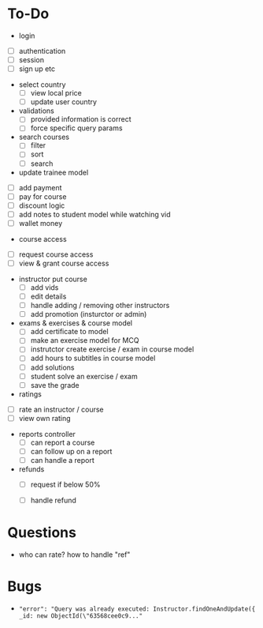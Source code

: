 # To-Do

- login
 - [ ] authentication
 - [ ] session
 - [ ] sign up etc

- select country
  - [ ] view local price
  - [ ] update user country

- validations
  - [ ] provided information is correct
  - [ ] force specific query params

- search courses
  - [ ] filter
  - [ ] sort
  - [ ] search

- update trainee model
 - [ ] add payment
 - [ ] pay for course
 - [ ] discount logic
 - [ ] add notes to student model while watching vid
 - [ ] wallet money
 
- course access
 - [ ] request course access
 - [ ] view & grant course access
 
- instructor put course
  - [ ] add vids
  - [ ] edit details
  - [ ] handle adding / removing other instructors
  - [ ] add promotion (insturctor or admin)
  
- exams & exercises & course model
  - [ ] add certificate to model
  - [ ] make an exercise model for MCQ
  - [ ] instrutctor create exercise / exam in course model
  - [ ] add hours to subtitles in course model
  - [ ] add solutions
  - [ ] student solve an exercise / exam
  - [ ] save the grade
  
- ratings
 - [ ] rate an instructor / course
 - [ ] view own rating

- reports controller
  - [ ] can report a course
  - [ ] can follow up on a report
  - [ ] can handle a report
  
- refunds
  - [ ] request if below 50%
  - [ ] handle refund
  
  
# Questions

- who can rate? how to handle "ref"

# Bugs
-     "error": "Query was already executed: Instructor.findOneAndUpdate({ _id: new ObjectId(\"63568cee0c9..."
